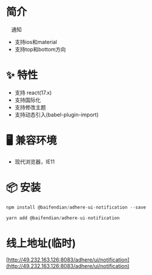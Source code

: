 # 简介
&ensp;&ensp;通知

- 支持ios和material
- 支持top和bottom方向

# ✨ 特性
- 支持 react(17.x)
- 支持国际化
- 支持修改主题
- 支持动态引入(babel-plugin-import)

# 🖥 兼容环境
- 现代浏览器，IE11

# 📦 安装
```javascript
npm install @baifendian/adhere-ui-notification --save
``` 

```javascript
yarn add @baifendian/adhere-ui-notification
```

# 线上地址(临时)
[http://49.232.163.126:8083/adhere/ui/notification](http://49.232.163.126:8083/adhere/ui/notification)

